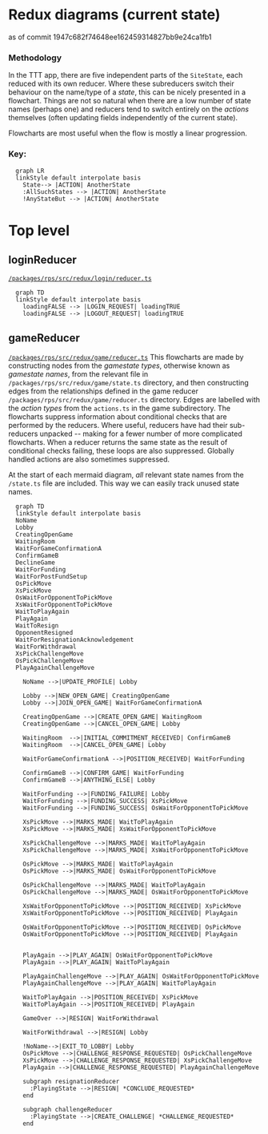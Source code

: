 <!-- Recommend VSCode plugin 
Name: Markdown Preview Mermaid Support
Id: bierner.markdown-mermaid
Description: Adds Mermaid diagram and flowchart support to VS Code's builtin markdown preview
Version: 1.1.2
Publisher: Matt Bierner
VS Marketplace Link: https://marketplace.visualstudio.com/items?itemName=bierner.markdown-mermaid -->
<!-- also vscode-mermaid-syntax-highlight  -->
# Redux diagrams (current state)
as of commit 1947c682f74648ee162459314827bb9e24ca1fb1
### Methodology
In the TTT app, there are five independent parts of the `SiteState`, each reduced with its own reducer. Where these subreducers switch their behaviour on the name/type of a *state*, this can be nicely presented in a flowchart. Things are not so natural when there are a low number of state names (perhaps one) and reducers tend to switch entirely on the *actions* themselves (often updating fields independently of the current state).

Flowcharts are most useful when the flow is mostly a linear progression.


### Key: 
```mermaid
  graph LR
  linkStyle default interpolate basis
    State--> |ACTION| AnotherState
    :AllSuchStates --> |ACTION| AnotherState
    !AnyStateBut --> |ACTION| AnotherState
```
# Top level
## loginReducer
[`/packages/rps/src/redux/login/reducer.ts`](../src/redux/login/reducer.ts)
```mermaid
  graph TD
  linkStyle default interpolate basis
    loadingFALSE --> |LOGIN_REQUEST| loadingTRUE
    loadingFALSE --> |LOGOUT_REQUEST| loadingTRUE
```
<!-- etc -- doesn't fit in a flowchart so nicely. -->
## gameReducer
[`/packages/rps/src/redux/game/reducer.ts`](../src/redux/game/reducer.ts)
This flowcharts are made by constructing nodes from the *gamestate types*, otherwise known as *gamestate names*, from the relevant file in `/packages/rps/src/redux/game/state.ts` directory, and then constructing edges from the relationships defined in the game reducer `/packages/rps/src/redux/game/reducer.ts` directory. Edges are labelled with the *action types* from the `actions.ts` in the game subdirectory. The flowcharts suppress information about conditional checks that are performed by the reducers. Where useful, reducers have had their sub-reducers unpacked -- making for a fewer number of more complicated flowcharts. When a reducer returns the same state as the result of conditional checks failing, these loops are also suppressed. Globally handled actions are also sometimes suppressed.

At the start of each mermaid diagram, *all* relevant state names from the `/state.ts` file are included. This way we can easily track unused state names. 


```mermaid
  graph TD
  linkStyle default interpolate basis
  NoName
  Lobby
  CreatingOpenGame
  WaitingRoom
  WaitForGameConfirmationA
  ConfirmGameB
  DeclineGame
  WaitForFunding
  WaitForPostFundSetup
  OsPickMove
  XsPickMove
  OsWaitForOpponentToPickMove
  XsWaitForOpponentToPickMove
  WaitToPlayAgain
  PlayAgain
  WaitToResign
  OpponentResigned
  WaitForResignationAcknowledgement
  WaitForWithdrawal
  XsPickChallengeMove
  OsPickChallengeMove
  PlayAgainChallengeMove

    NoName -->|UPDATE_PROFILE| Lobby

    Lobby -->|NEW_OPEN_GAME| CreatingOpenGame
    Lobby -->|JOIN_OPEN_GAME| WaitForGameConfirmationA

    CreatingOpenGame -->|CREATE_OPEN_GAME| WaitingRoom
    CreatingOpenGame -->|CANCEL_OPEN_GAME| Lobby

    WaitingRoom  -->|INITIAL_COMMITMENT_RECEIVED| ConfirmGameB
    WaitingRoom  -->|CANCEL_OPEN_GAME| Lobby

    WaitForGameConfirmationA -->|POSITION_RECEIVED| WaitForFunding

    ConfirmGameB -->|CONFIRM_GAME| WaitForFunding
    ConfirmGameB -->|ANYTHING_ELSE| Lobby

    WaitForFunding -->|FUNDING_FAILURE| Lobby
    WaitForFunding -->|FUNDING_SUCCESS| XsPickMove
    WaitForFunding -->|FUNDING_SUCCESS| OsWaitForOpponentToPickMove
    
    XsPickMove -->|MARKS_MADE| WaitToPlayAgain
    XsPickMove -->|MARKS_MADE| XsWaitForOpponentToPickMove

    XsPickChallengeMove -->|MARKS_MADE| WaitToPlayAgain
    XsPickChallengeMove -->|MARKS_MADE| XsWaitForOpponentToPickMove

    OsPickMove -->|MARKS_MADE| WaitToPlayAgain
    OsPickMove -->|MARKS_MADE| OsWaitForOpponentToPickMove

    OsPickChallengeMove -->|MARKS_MADE| WaitToPlayAgain
    OsPickChallengeMove -->|MARKS_MADE| OsWaitForOpponentToPickMove

    XsWaitForOpponentToPickMove -->|POSITION_RECEIVED| XsPickMove
    XsWaitForOpponentToPickMove -->|POSITION_RECEIVED| PlayAgain

    OsWaitForOpponentToPickMove -->|POSITION_RECEIVED| OsPickMove
    OsWaitForOpponentToPickMove -->|POSITION_RECEIVED| PlayAgain


    PlayAgain -->|PLAY_AGAIN| OsWaitForOpponentToPickMove
    PlayAgain -->|PLAY_AGAIN| WaitToPlayAgain

    PlayAgainChallengeMove -->|PLAY_AGAIN| OsWaitForOpponentToPickMove
    PlayAgainChallengeMove -->|PLAY_AGAIN| WaitToPlayAgain

    WaitToPlayAgain -->|POSITION_RECEIVED| XsPickMove
    WaitToPlayAgain -->|POSITION_RECEIVED| PlayAgain

    GameOver -->|RESIGN| WaitForWithdrawal

    WaitForWithdrawal -->|RESIGN| Lobby

    !NoName-->|EXIT_TO_LOBBY| Lobby
    OsPickMove -->|CHALLENGE_RESPONSE_REQUESTED| OsPickChallengeMove
    XsPickMove -->|CHALLENGE_RESPONSE_REQUESTED| XsPickChallengeMove
    PlayAgain -->|CHALLENGE_RESPONSE_REQUESTED| PlayAgainChallengeMove
    
    subgraph resignationReducer
      :PlayingState -->|RESIGN| *CONCLUDE_REQUESTED*
    end

    subgraph challengeReducer
      :PlayingState -->|CREATE_CHALLENGE| *CHALLENGE_REQUESTED*
    end

```